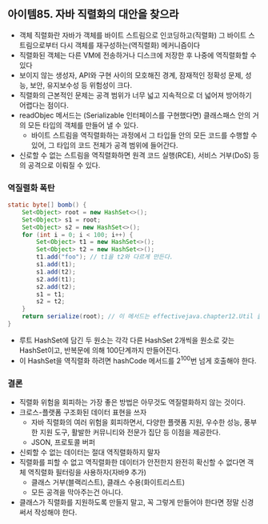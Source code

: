 ## 아이템85. 자바 직렬화의 대안을 찾으라
- 객체 직렬화란 자바가 객체를 바이트 스트림으로 인코딩하고(직렬화) 그 바이트 스트림으로부터 다시 객체를 재구성하는(역직렬화) 메커니즘이다
- 직렬화된 객체는 다른 VM에 전송하거나 디스크에 저장한 후 나중에 역직렬화할 수 있다
- 보이지 않는 생성자, API와 구현 사이의 모호해진 경계, 잠재적인 정확성 문제, 성능, 보안, 유지보수성 등 위험성이 크다.
- 직렬화의 근본적인 문제는 공격 범위가 너무 넓고 지속적으로 더 넓어져 방어하기 어렵다는 점이다.
- readObjec 메서드는 (Serializable 인터페이스를 구현했다면) 클래스패스 안의 거의 모든 타입의 객체를 만들어 낼 수 있다.
  - 바이트 스트림을 역직렬화하는 과정에서 그 타입들 안의 모든 코드를 수행할 수 있어, 그 타입의 코드 전체가 공격 범위에 들어간다.
- 신로할 수 없는 스트림을 역직렬화하면 원격 코드 실행(RCE), 서비스 거부(DoS) 등의 공격으로 이뤄질 수 있다.

### 역질렬화 폭탄
``` java
static byte[] bomb() {
    Set<Object> root = new HashSet<>();
    Set<Object> s1 = root;
    Set<Object> s2 = new HashSet<>();
    for (int i = 0; i < 100; i++) {
        Set<Object> t1 = new HashSet<>();
        Set<Object> t2 = new HashSet<>();
        t1.add("foo"); // t1을 t2와 다르게 만든다.
        s1.add(t1);
        s1.add(t2);
        s2.add(t1);
        s2.add(t2);
        s1 = t1;
        s2 = t2;
    }
    return serialize(root); // 이 메서드는 effectivejava.chapter12.Util 클래스에 정의되어 있다.
}
```
- 루트 HashSet에 담긴 두 원소는 각각 다른 HashSet 2개씩을 원소로 갖는 HashSet이고, 반복문에 의해 100단계까지 만들어진다.
- 이 HashSet을 역직렬화 하려면 hashCode 메서드를 2<sup>100</sup>번 넘게 호출해야 한다.

### 결론
- 직렬화 위험을 회피하는 가장 좋은 방법은 아무것도 역질렬화하지 않는 것이다.
- 크로스-플랫폼 구조화된 데이터 표현을 쓰자
  - 자바 직렬화의 여러 위험을 회피하면서, 다양한 플랫폼 지원, 우수한 성능, 풍부한 지원 도구, 활발한 커뮤니티와 전문가 집단 등 이점을 제공한다.
  - JSON, 프로토콜 버퍼
- 신뢰할 수 없는 데이터는 절대 역직렬화하지 말자
- 직렬화를 피할 수 없고 역직렬화한 데이터가 안전한지 완전히 확신할 수 없다면 객체 역직렬화 필터링을 사용하자(자바9 추가)
  - 클래스 거부(블랙리스트), 클래스 수용(화이트리스트)
  - 모든 공격을 막아주는건 아니다.
- 클래스가 직렬화를 지원하도록 만들지 말고, 꼭 그렇게 만들어야 한다면 정말 신경써서 작성해야 한다.
